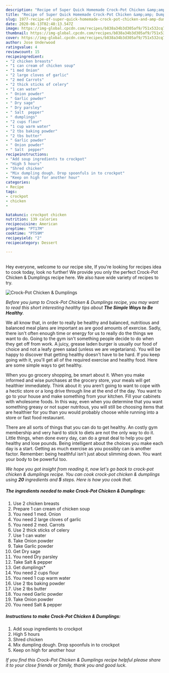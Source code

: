 ```yaml
---
description: "Recipe of Super Quick Homemade Crock-Pot Chicken &amp;amp; Dumplings"
title: "Recipe of Super Quick Homemade Crock-Pot Chicken &amp;amp; Dumplings"
slug: 1977-recipe-of-super-quick-homemade-crock-pot-chicken-and-amp-dumplings
date: 2020-06-13T02:48:13.547Z
image: https://img-global.cpcdn.com/recipes/b838a34b3d305af9/751x532cq70/crock-pot-chicken-dumplings-recipe-main-photo.jpg
thumbnail: https://img-global.cpcdn.com/recipes/b838a34b3d305af9/751x532cq70/crock-pot-chicken-dumplings-recipe-main-photo.jpg
cover: https://img-global.cpcdn.com/recipes/b838a34b3d305af9/751x532cq70/crock-pot-chicken-dumplings-recipe-main-photo.jpg
author: Jose Underwood
ratingvalue: 4
reviewcount: 15
recipeingredient:
- "2 chicken breasts"
- "1 can cream of chicken soup"
- "1 med Onion"
- "2 large cloves of garlic"
- "2 med Carrots"
- "2 thick sticks of celery"
- "1 can water"
- " Onion powder"
- " Garlic powder"
- " Dry sage"
- " Dry parsley"
- " Salt  pepper"
- " dumplings"
- "2 cups flour"
- "1 cup warm water"
- "2 tbs baking powder"
- "2 tbs butter"
- " Garlic powder"
- " Onion powder"
- " Salt  pepper"
recipeinstructions:
- "Add soup ingredients to crockpot"
- "High 5 hours"
- "Shred chicken"
- "Mix dumpling dough. Drop spoonfuls in to crockpot"
- "Keep on high for another hour"
categories:
- Recipe
tags:
- crockpot
- chicken
- 

katakunci: crockpot chicken  
nutrition: 139 calories
recipecuisine: American
preptime: "PT17M"
cooktime: "PT59M"
recipeyield: "2"
recipecategory: Dessert

---
```

<br>
Hey everyone, welcome to our recipe site, If you're looking for recipes idea to cook today, look no further! We provide you only the perfect Crock-Pot Chicken &amp; Dumplings recipe here. We also have wide variety of recipes to try.
<br>


![Crock-Pot Chicken &amp; Dumplings](https://img-global.cpcdn.com/recipes/b838a34b3d305af9/751x532cq70/crock-pot-chicken-dumplings-recipe-main-photo.jpg)

<i>Before you jump to Crock-Pot Chicken &amp; Dumplings recipe, you may want to read this short interesting healthy tips about <strong>The Simple Ways to Be Healthy</strong>.</i>

We all know that, in order to really be healthy and balanced, nutritious and balanced meal plans are important as are good amounts of exercise. Sadly, there isn't often enough time or energy for us to really do the things we want to do. Going to the gym isn't something people decide to do when they get off from work. A juicy, grease laden burger is usually our food of choice and not a leafy green salad (unless we are vegetarians). You will be happy to discover that getting healthy doesn't have to be hard. If you keep going with it, you'll get all of the required exercise and healthy food. Here are some simple ways to get healthy.

When you go grocery shopping, be smart about it. When you make informed and wise purchases at the grocery store, your meals will get healthier immediately. Think about it: you aren’t going to want to cope with a hectic store or a long drive through line at the end of the day. You want to go to your house and make something from your kitchen. Fill your cabinets with wholesome foods. In this way, even when you determine that you want something greasy or not super nutritous, you will still be choosing items that are healthier for you than you would probably choose while running into a store or fast food restaurant.

There are all sorts of things that you can do to get healthy. An costly gym membership and very hard to stick to diets are not the only way to do it. Little things, when done every day, can do a great deal to help you get healthy and lose pounds. Being intelligent about the choices you make each day is a start. Getting as much exercise as you possibly can is another factor. Remember: being healthful isn’t just about slimming down. You want your body to be powerful too. 


<i>We hope you got insight from reading it, now let's go back to crock-pot chicken &amp; dumplings recipe. You can cook crock-pot chicken &amp; dumplings using <strong>20</strong> ingredients and <strong>5</strong> steps. Here is how you cook that.
</i>

##### The ingredients needed to make Crock-Pot Chicken &amp; Dumplings:

1. Use 2 chicken breasts
1. Prepare 1 can cream of chicken soup
1. You need 1 med. Onion
1. You need 2 large cloves of garlic
1. You need 2 med. Carrots
1. Use 2 thick sticks of celery
1. Use 1 can water
1. Take  Onion powder
1. Take  Garlic powder
1. Get  Dry sage
1. You need  Dry parsley
1. Take  Salt &amp; pepper
1. Get  dumplings*
1. You need 2 cups flour
1. You need 1 cup warm water
1. Use 2 tbs baking powder
1. Use 2 tbs butter
1. You need  Garlic powder
1. Take  Onion powder
1. You need  Salt &amp; pepper


##### Instructions to make Crock-Pot Chicken &amp; Dumplings:

1. Add soup ingredients to crockpot
1. High 5 hours
1. Shred chicken
1. Mix dumpling dough. Drop spoonfuls in to crockpot
1. Keep on high for another hour


<i>If you find this Crock-Pot Chicken &amp; Dumplings recipe helpful please share it to your close friends or family, thank you and good luck.</i>
